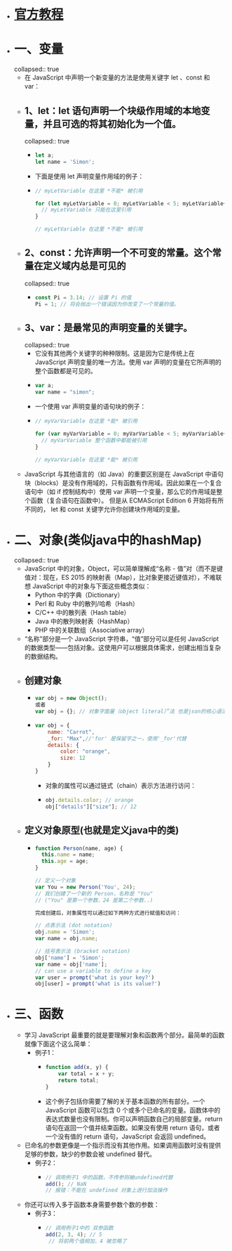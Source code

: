 - # [官方教程](https://developer.mozilla.org/zh-CN/docs/Web/JavaScript/A_re-introduction_to_JavaScript)
- # 一、变量
  collapsed:: true
	- 在 JavaScript 中声明一个新变量的方法是使用关键字 let 、const 和 var：
	- ## 1、let：let 语句声明一个块级作用域的本地变量，并且可选的将其初始化为一个值。
	  collapsed:: true
		- ```js
		  let a;
		  let name = 'Simon';
		  ```
		- 下面是使用  let 声明变量作用域的例子：
		- ```js
		  // myLetVariable 在这里 *不能* 被引用
		  
		  for (let myLetVariable = 0; myLetVariable < 5; myLetVariable++) {
		    // myLetVariable 只能在这里引用
		  }
		  
		  // myLetVariable 在这里 *不能* 被引用
		  ```
	- ## 2、const：允许声明一个不可变的常量。这个常量在定义域内总是可见的
	  collapsed:: true
		- ```js
		  const Pi = 3.14; // 设置 Pi 的值
		  Pi = 1; // 将会抛出一个错误因为你改变了一个常量的值。
		  ```
	- ## 3、var：是最常见的声明变量的关键字。
	  collapsed:: true
		- 它没有其他两个关键字的种种限制。这是因为它是传统上在 JavaScript 声明变量的唯一方法。使用 var 声明的变量在它所声明的整个函数都是可见的。
		- ```js
		  var a;
		  var name = "simon";
		  ```
		- 一个使用  var 声明变量的语句块的例子：
		- ```js
		  // myVarVariable 在这里 *能* 被引用
		  
		  for (var myVarVariable = 0; myVarVariable < 5; myVarVariable++) {
		    // myVarVariable 整个函数中都能被引用
		  }
		  
		  // myVarVariable 在这里 *能* 被引用
		  ```
	- JavaScript 与其他语言的（如 Java）的重要区别是在 JavaScript 中语句块（blocks）是没有作用域的，只有函数有作用域。因此如果在一个复合语句中（如 if 控制结构中）使用 var 声明一个变量，那么它的作用域是整个函数（复合语句在函数中）。 但是从 ECMAScript Edition 6 开始将有所不同的， let 和 const 关键字允许你创建块作用域的变量。
- # 二、对象(类似java中的hashMap)
  collapsed:: true
	- JavaScript 中的对象，Object，可以简单理解成“名称 - 值”对（而不是键值对：现在，ES 2015 的映射表（Map），比对象更接近键值对），不难联想 JavaScript 中的对象与下面这些概念类似：
		- Python 中的字典（Dictionary）
		- Perl 和 Ruby 中的散列/哈希（Hash）
		- C/C++ 中的散列表（Hash table）
		- Java 中的散列映射表（HashMap）
		- PHP 中的关联数组（Associative array）
	- “名称”部分是一个 JavaScript 字符串，“值”部分可以是任何 JavaScript 的数据类型——包括对象。这使用户可以根据具体需求，创建出相当复杂的数据结构。
	- ## 创建对象
		- ```js
		  var obj = new Object();
		  或者
		  var obj = {}; // 对象字面量（object literal）”法 也是json的核心语法
		  ```
		- ```js
		  var obj = {
		      name: "Carrot",
		      _for: "Max",//'for' 是保留字之一，使用'_for'代替
		      details: {
		          color: "orange",
		          size: 12
		      }
		  }
		  
		  ```
			- 对象的属性可以通过链式（chain）表示方法进行访问：
			- ```js
			  obj.details.color; // orange
			  obj["details"]["size"]; // 12
			  ```
	- ## 定义对象原型(也就是定义java中的类)
		- ```js
		  function Person(name, age) {
		    this.name = name;
		    this.age = age;
		  }
		  
		  // 定义一个对象
		  var You = new Person('You', 24);
		  // 我们创建了一个新的 Person，名称是 "You"
		  // ("You" 是第一个参数，24 是第二个参数..)
		  
		  完成创建后，对象属性可以通过如下两种方式进行赋值和访问：
		  
		  // 点表示法 (dot notation)
		  obj.name = 'Simon';
		  var name = obj.name;
		  
		  // 括号表示法 (bracket notation)
		  obj['name'] = 'Simon';
		  var name = obj['name'];
		  // can use a variable to define a key
		  var user = prompt('what is your key?')
		  obj[user] = prompt('what is its value?')
		  ```
- # 三、函数
	- 学习 JavaScript 最重要的就是要理解对象和函数两个部分。最简单的函数就像下面这个这么简单：
		- 例子1：
			- ```js
			  function add(x, y) {
			      var total = x + y;
			      return total;
			  }
			  ```
			- 这个例子包括你需要了解的关于基本函数的所有部分。一个 JavaScript 函数可以包含 0 个或多个已命名的变量。函数体中的表达式数量也没有限制。你可以声明函数自己的局部变量。return 语句在返回一个值并结束函数。如果没有使用 return 语句，或者一个没有值的 return 语句，JavaScript 会返回 undefined。
	- 已命名的参数更像是一个指示而没有其他作用。如果调用函数时没有提供足够的参数，缺少的参数会被 undefined 替代。
		- 例子2：
			- ```js
			  // 调用例子1 中的函数，不传参则被undefined代替
			  add(); // NaN
			  // 报错：不能在 undefined 对象上进行加法操作
			  
			  ```
	- 你还可以传入多于函数本身需要参数个数的参数：
		- 例子3：
			- ```js
			  // 调用例子1中的 双参函数
			  add(2, 3, 4); // 5
			   // 将前两个值相加，4 被忽略了
			  
			  ```